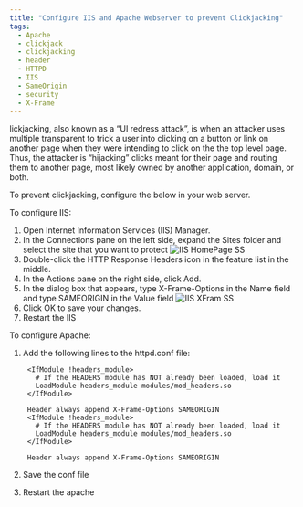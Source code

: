 ```yaml
---
title: "Configure IIS and Apache Webserver to prevent Clickjacking"
tags:
  - Apache
  - clickjack
  - clickjacking
  - header
  - HTTPD
  - IIS
  - SameOrigin
  - security
  - X-Frame
---
```

lickjacking, also known as a “UI redress attack”, is when an attacker uses multiple transparent to trick a user into clicking on a button or link on another page when they were intending to click on the the top level page. Thus, the attacker is “hijacking” clicks meant for their page and routing them to another page, most likely owned by another application, domain, or both.

To prevent clickjacking, configure the below in your web server.

To configure IIS:

1. Open Internet Information Services (IIS) Manager.
2. In the Connections pane on the left side, expand the Sites folder and select the site that you want to protect
          ![IIS HomePage SS](https://thiyaguin.github.io/assets/IIS_Home.png)
3. Double-click the HTTP Response Headers icon in the feature list in the middle.
4. In the Actions pane on the right side, click Add.
5. In the dialog box that appears, type X-Frame-Options in the Name field and type SAMEORIGIN in the Value field
          ![IIS XFram SS](https://thiyaguin.github.io/assets/xframe.png)          
6. Click OK to save your changes.
7. Restart the IIS

To configure Apache:

1. Add the following lines to the httpd.conf file:

        <IfModule !headers_module>
          # If the HEADERS module has NOT already been loaded, load it
          LoadModule headers_module modules/mod_headers.so
        </IfModule>

        Header always append X-Frame-Options SAMEORIGIN
        <IfModule !headers_module>
          # If the HEADERS module has NOT already been loaded, load it
          LoadModule headers_module modules/mod_headers.so
        </IfModule>

        Header always append X-Frame-Options SAMEORIGIN
        
2. Save the conf file
3. Restart the apache
